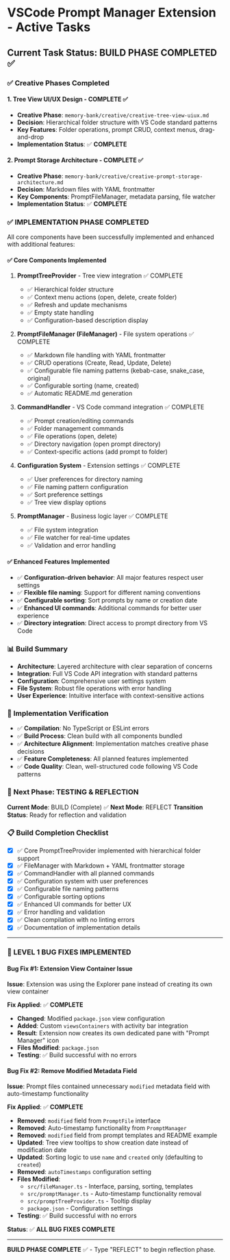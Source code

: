 # VSCode Prompt Manager Extension - Active Tasks

## Current Task Status: BUILD PHASE COMPLETED ✅

### ✅ Creative Phases Completed

#### 1. Tree View UI/UX Design - COMPLETE ✅

- **Creative Phase**: `memory-bank/creative/creative-tree-view-uiux.md`
- **Decision**: Hierarchical folder structure with VS Code standard patterns
- **Key Features**: Folder operations, prompt CRUD, context menus, drag-and-drop
- **Implementation Status**: ✅ **COMPLETE**

#### 2. Prompt Storage Architecture - COMPLETE ✅

- **Creative Phase**: `memory-bank/creative/creative-prompt-storage-architecture.md`
- **Decision**: Markdown files with YAML frontmatter
- **Key Components**: PromptFileManager, metadata parsing, file watcher
- **Implementation Status**: ✅ **COMPLETE**

### ✅ IMPLEMENTATION PHASE COMPLETED

All core components have been successfully implemented and enhanced with additional features:

#### ✅ Core Components Implemented

1. **PromptTreeProvider** - Tree view integration ✅ COMPLETE

   - ✅ Hierarchical folder structure
   - ✅ Context menu actions (open, delete, create folder)
   - ✅ Refresh and update mechanisms
   - ✅ Empty state handling
   - ✅ Configuration-based description display

2. **PromptFileManager (FileManager)** - File system operations ✅ COMPLETE

   - ✅ Markdown file handling with YAML frontmatter
   - ✅ CRUD operations (Create, Read, Update, Delete)
   - ✅ Configurable file naming patterns (kebab-case, snake_case, original)
   - ✅ Configurable sorting (name, created)
   - ✅ Automatic README.md generation

3. **CommandHandler** - VS Code command integration ✅ COMPLETE

   - ✅ Prompt creation/editing commands
   - ✅ Folder management commands
   - ✅ File operations (open, delete)
   - ✅ Directory navigation (open prompt directory)
   - ✅ Context-specific actions (add prompt to folder)

4. **Configuration System** - Extension settings ✅ COMPLETE

   - ✅ User preferences for directory naming
   - ✅ File naming pattern configuration
   - ✅ Sort preference settings
   - ✅ Tree view display options

5. **PromptManager** - Business logic layer ✅ COMPLETE
   - ✅ File system integration
   - ✅ File watcher for real-time updates
   - ✅ Validation and error handling

#### ✅ Enhanced Features Implemented

- ✅ **Configuration-driven behavior**: All major features respect user settings
- ✅ **Flexible file naming**: Support for different naming conventions
- ✅ **Configurable sorting**: Sort prompts by name or creation date
- ✅ **Enhanced UI commands**: Additional commands for better user experience
- ✅ **Directory integration**: Direct access to prompt directory from VS Code

### 📊 Build Summary

- **Architecture**: Layered architecture with clear separation of concerns
- **Integration**: Full VS Code API integration with standard patterns
- **Configuration**: Comprehensive user settings system
- **File System**: Robust file operations with error handling
- **User Experience**: Intuitive interface with context-sensitive actions

### 🧪 Implementation Verification

- ✅ **Compilation**: No TypeScript or ESLint errors
- ✅ **Build Process**: Clean build with all components bundled
- ✅ **Architecture Alignment**: Implementation matches creative phase decisions
- ✅ **Feature Completeness**: All planned features implemented
- ✅ **Code Quality**: Clean, well-structured code following VS Code patterns

### 🎯 Next Phase: TESTING & REFLECTION

**Current Mode**: BUILD (Complete) ✅
**Next Mode**: REFLECT
**Transition Status**: Ready for reflection and validation

### 📋 Build Completion Checklist

- [x] ✅ Core PromptTreeProvider implemented with hierarchical folder support
- [x] ✅ FileManager with Markdown + YAML frontmatter storage
- [x] ✅ CommandHandler with all planned commands
- [x] ✅ Configuration system with user preferences
- [x] ✅ Configurable file naming patterns
- [x] ✅ Configurable sorting options
- [x] ✅ Enhanced UI commands for better UX
- [x] ✅ Error handling and validation
- [x] ✅ Clean compilation with no linting errors
- [x] ✅ Documentation of implementation details

---

### 🐛 LEVEL 1 BUG FIXES IMPLEMENTED

#### Bug Fix #1: Extension View Container Issue

**Issue**: Extension was using the Explorer pane instead of creating its own view container

**Fix Applied**: ✅ **COMPLETE**

- **Changed**: Modified `package.json` view configuration
- **Added**: Custom `viewsContainers` with activity bar integration
- **Result**: Extension now creates its own dedicated pane with "Prompt Manager" icon
- **Files Modified**: `package.json`
- **Testing**: ✅ Build successful with no errors

#### Bug Fix #2: Remove Modified Metadata Field

**Issue**: Prompt files contained unnecessary `modified` metadata field with auto-timestamp functionality

**Fix Applied**: ✅ **COMPLETE**

- **Removed**: `modified` field from `PromptFile` interface
- **Removed**: Auto-timestamp functionality from `PromptManager`
- **Removed**: `modified` field from prompt templates and README example
- **Updated**: Tree view tooltips to show creation date instead of modification date
- **Updated**: Sorting logic to use `name` and `created` only (defaulting to `created`)
- **Removed**: `autoTimestamps` configuration setting
- **Files Modified**:
  - `src/fileManager.ts` - Interface, parsing, sorting, templates
  - `src/promptManager.ts` - Auto-timestamp functionality removal
  - `src/promptTreeProvider.ts` - Tooltip display
  - `package.json` - Configuration settings
- **Testing**: ✅ Build successful with no errors

**Status**: ✅ **ALL BUG FIXES COMPLETE**

---

**BUILD PHASE COMPLETE** ✅ - Type "REFLECT" to begin reflection phase.
